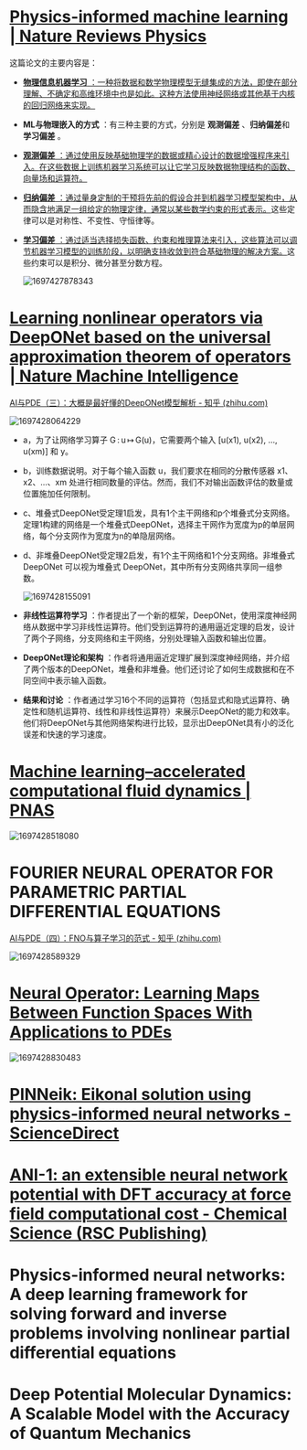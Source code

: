 # [Physics-informed machine learning | Nature Reviews Physics](https://www.nature.com/articles/s42254-021-00314-5#Sec1)

这篇论文的主要内容是：

* [ **物理信息机器学习** ：一种将数据和数学物理模型无缝集成的方法，即使在部分理解、不确定和高维环境中也是如此。](https://edgeservices.bing.com/edgesvc/chat?udsframed=1&form=SHORUN&clientscopes=chat,noheader,udsedgeshop,channelstable,&shellsig=ecea736f8b330537b091ef89e481bb9f4c34ede8&setlang=zh-CN&lightschemeovr=1#sjevt%7CDiscover.Chat.SydneyClickPageCitation%7Cadpclick%7C0%7Cf8430dc7-54d2-484d-a954-466a4db5dd70%7C%7B%22sourceAttributions%22%3A%7B%22providerDisplayName%22%3A%22%E7%89%A9%E7%90%86%E4%BF%A1%E6%81%AF%E6%9C%BA%E5%99%A8%E5%AD%A6%E4%B9%A0%E6%97%A0%E7%BC%9D...%22%2C%22pageType%22%3A%22html%22%2C%22pageIndex%22%3A1%2C%22relatedPageUrl%22%3A%22https%253A%252F%252Fwww.nature.com%252Farticles%252Fs42254-021-00314-5%2523Sec5%22%2C%22lineIndex%22%3A30%2C%22highlightText%22%3A%22%E7%89%A9%E7%90%86%E4%BF%A1%E6%81%AF%E6%9C%BA%E5%99%A8%E5%AD%A6%E4%B9%A0%E6%97%A0%E7%BC%9D%E9%9B%86%E6%88%90%E6%95%B0%E6%8D%AE%E5%92%8C%E6%95%B0%E5%AD%A6%E7%89%A9%E7%90%86%E6%A8%A1%E5%9E%8B%EF%BC%8C%E5%8D%B3%E4%BD%BF%E5%9C%A8%E9%83%A8%E5%88%86%E7%90%86%E8%A7%A3%E3%80%81%E4%B8%8D%E7%A1%AE%E5%AE%9A%E5%92%8C%E9%AB%98%E7%BB%B4%E7%8E%AF%E5%A2%83%E4%B8%AD%E4%B9%9F%E6%98%AF%E5%A6%82%E6%AD%A4%E3%80%82%22%2C%22snippets%22%3A%5B%5D%7D%7D)[这种方法使用神经网络或其他基于内核的回归网络来实现。](https://edgeservices.bing.com/edgesvc/chat?udsframed=1&form=SHORUN&clientscopes=chat,noheader,udsedgeshop,channelstable,&shellsig=ecea736f8b330537b091ef89e481bb9f4c34ede8&setlang=zh-CN&lightschemeovr=1#sjevt%7CDiscover.Chat.SydneyClickPageCitation%7Cadpclick%7C1%7Cf8430dc7-54d2-484d-a954-466a4db5dd70%7C%7B%22sourceAttributions%22%3A%7B%22providerDisplayName%22%3A%22%E8%BF%99%E7%A7%8D%E7%89%A9%E7%90%86%E4%BF%A1%E6%81%AF%E5%AD%A6%E4%B9%A0%E9%9B%86%E6%88%90...%22%2C%22pageType%22%3A%22html%22%2C%22pageIndex%22%3A1%2C%22relatedPageUrl%22%3A%22https%253A%252F%252Fwww.nature.com%252Farticles%252Fs42254-021-00314-5%2523Sec5%22%2C%22lineIndex%22%3A28%2C%22highlightText%22%3A%22%E8%BF%99%E7%A7%8D%E7%89%A9%E7%90%86%E4%BF%A1%E6%81%AF%E5%AD%A6%E4%B9%A0%E9%9B%86%E6%88%90%E4%BA%86%EF%BC%88%E5%99%AA%E5%A3%B0%EF%BC%89%E6%95%B0%E6%8D%AE%E5%92%8C%E6%95%B0%E5%AD%A6%E6%A8%A1%E5%9E%8B%EF%BC%8C%E5%B9%B6%E9%80%9A%E8%BF%87%E7%A5%9E%E7%BB%8F%E7%BD%91%E7%BB%9C%E6%88%96%E5%85%B6%E4%BB%96%E5%9F%BA%E4%BA%8E%E5%86%85%E6%A0%B8%E7%9A%84%E5%9B%9E%E5%BD%92%E7%BD%91%E7%BB%9C%E5%AE%9E%E7%8E%B0%E5%AE%83%E4%BB%AC%E3%80%82%22%2C%22snippets%22%3A%5B%5D%7D%7D)
* **ML与物理嵌入的方式** ：有三种主要的方式，分别是 **观测偏差** 、**归纳偏差**和 **学习偏差** 。
* [ **观测偏差** ：通过使用反映基础物理学的数据或精心设计的数据增强程序来引入。](https://edgeservices.bing.com/edgesvc/chat?udsframed=1&form=SHORUN&clientscopes=chat,noheader,udsedgeshop,channelstable,&shellsig=ecea736f8b330537b091ef89e481bb9f4c34ede8&setlang=zh-CN&lightschemeovr=1#sjevt%7CDiscover.Chat.SydneyClickPageCitation%7Cadpclick%7C2%7Cf8430dc7-54d2-484d-a954-466a4db5dd70%7C%7B%22sourceAttributions%22%3A%7B%22providerDisplayName%22%3A%22%E8%A7%82%E6%B5%8B%E5%81%8F%E5%B7%AE%E5%8F%AF%E4%BB%A5%E7%9B%B4%E6%8E%A5%E9%80%9A%E8%BF%87...%22%2C%22pageType%22%3A%22html%22%2C%22pageIndex%22%3A1%2C%22relatedPageUrl%22%3A%22https%253A%252F%252Fwww.nature.com%252Farticles%252Fs42254-021-00314-5%2523Sec5%22%2C%22lineIndex%22%3A47%2C%22highlightText%22%3A%22%E8%A7%82%E6%B5%8B%E5%81%8F%E5%B7%AE%E5%8F%AF%E4%BB%A5%E7%9B%B4%E6%8E%A5%E9%80%9A%E8%BF%87%E4%BD%93%E7%8E%B0%E5%9F%BA%E7%A1%80%E7%89%A9%E7%90%86%E5%AD%A6%E7%9A%84%E6%95%B0%E6%8D%AE%E6%88%96%E7%B2%BE%E5%BF%83%E8%AE%BE%E8%AE%A1%E7%9A%84%E6%95%B0%E6%8D%AE%E5%A2%9E%E5%BC%BA%E7%A8%8B%E5%BA%8F%E6%9D%A5%E5%BC%95%E5%85%A5%E3%80%82%22%2C%22snippets%22%3A%5B%5D%7D%7D)[在这些数据上训练机器学习系统可以让它学习反映数据物理结构的函数、向量场和运算符。](https://edgeservices.bing.com/edgesvc/chat?udsframed=1&form=SHORUN&clientscopes=chat,noheader,udsedgeshop,channelstable,&shellsig=ecea736f8b330537b091ef89e481bb9f4c34ede8&setlang=zh-CN&lightschemeovr=1#sjevt%7CDiscover.Chat.SydneyClickPageCitation%7Cadpclick%7C3%7Cf8430dc7-54d2-484d-a954-466a4db5dd70%7C%7B%22sourceAttributions%22%3A%7B%22providerDisplayName%22%3A%22%E5%9C%A8%E6%AD%A4%E7%B1%BB%E6%95%B0%E6%8D%AE%E4%B8%8A%E8%AE%AD%E7%BB%83%E6%9C%BA%E5%99%A8...%22%2C%22pageType%22%3A%22html%22%2C%22pageIndex%22%3A1%2C%22relatedPageUrl%22%3A%22https%253A%252F%252Fwww.nature.com%252Farticles%252Fs42254-021-00314-5%2523Sec5%22%2C%22lineIndex%22%3A47%2C%22highlightText%22%3A%22%E5%9C%A8%E6%AD%A4%E7%B1%BB%E6%95%B0%E6%8D%AE%E4%B8%8A%E8%AE%AD%E7%BB%83%E6%9C%BA%E5%99%A8%E5%AD%A6%E4%B9%A0%20%EF%BC%88ML%EF%BC%89%20%E7%B3%BB%E7%BB%9F%E5%85%81%E8%AE%B8%E5%AE%83%E5%AD%A6%E4%B9%A0%E5%8F%8D%E6%98%A0%E6%95%B0%E6%8D%AE%E7%89%A9%E7%90%86%E7%BB%93%E6%9E%84%E7%9A%84%E5%87%BD%E6%95%B0%E3%80%81%E5%90%91%E9%87%8F%E5%9C%BA%E5%92%8C%E8%BF%90%E7%AE%97%E7%AC%A6%E3%80%82%22%2C%22snippets%22%3A%5B%5D%7D%7D)
* [ **归纳偏差** ：通过量身定制的干预将先前的假设合并到机器学习模型架构中，从而隐含地满足一组给定的物理定律，通常以某些数学约束的形式表示。](https://edgeservices.bing.com/edgesvc/chat?udsframed=1&form=SHORUN&clientscopes=chat,noheader,udsedgeshop,channelstable,&shellsig=ecea736f8b330537b091ef89e481bb9f4c34ede8&setlang=zh-CN&lightschemeovr=1#sjevt%7CDiscover.Chat.SydneyClickPageCitation%7Cadpclick%7C4%7Cf8430dc7-54d2-484d-a954-466a4db5dd70%7C%7B%22sourceAttributions%22%3A%7B%22providerDisplayName%22%3A%22%E5%BD%92%E7%BA%B3%E5%81%8F%E5%B7%AE%E5%AF%B9%E5%BA%94%E4%BA%8E%E5%85%88%E5%89%8D%E7%9A%84...%22%2C%22pageType%22%3A%22html%22%2C%22pageIndex%22%3A1%2C%22relatedPageUrl%22%3A%22https%253A%252F%252Fwww.nature.com%252Farticles%252Fs42254-021-00314-5%2523Sec5%22%2C%22lineIndex%22%3A48%2C%22highlightText%22%3A%22%E5%BD%92%E7%BA%B3%E5%81%8F%E5%B7%AE%E5%AF%B9%E5%BA%94%E4%BA%8E%E5%85%88%E5%89%8D%E7%9A%84%E5%81%87%E8%AE%BE%EF%BC%8C%E8%BF%99%E4%BA%9B%E5%81%87%E8%AE%BE%E5%8F%AF%E4%BB%A5%E9%80%9A%E8%BF%87%E9%87%8F%E8%BA%AB%E5%AE%9A%E5%88%B6%E7%9A%84%E5%B9%B2%E9%A2%84%E5%90%88%E5%B9%B6%E5%88%B0%20ML%20%E6%A8%A1%E5%9E%8B%E6%9E%B6%E6%9E%84%E4%B8%AD%EF%BC%8C%E5%9B%A0%E6%AD%A4%E6%89%80%E5%AF%BB%E6%B1%82%E7%9A%84%E9%A2%84%E6%B5%8B%E4%BF%9D%E8%AF%81%E9%9A%90%E5%90%AB%E5%9C%B0%E6%BB%A1%E8%B6%B3%E4%B8%80%E7%BB%84%E7%BB%99%E5%AE%9A%E7%9A%84%E7%89%A9%E7%90%86%E5%AE%9A%E5%BE%8B%EF%BC%8C%E9%80%9A%E5%B8%B8%E4%BB%A5%E6%9F%90%E4%BA%9B%E6%95%B0%E5%AD%A6%E7%BA%A6%E6%9D%9F%E7%9A%84%E5%BD%A2%E5%BC%8F%E8%A1%A8%E7%A4%BA%E3%80%82%22%2C%22snippets%22%3A%5B%5D%7D%7D)这些定律可以是对称性、不变性、守恒律等。
* [ **学习偏差** ：通过适当选择损失函数、约束和推理算法来引入，这些算法可以调节机器学习模型的训练阶段，以明确支持收敛到符合基础物理的解决方案。](https://edgeservices.bing.com/edgesvc/chat?udsframed=1&form=SHORUN&clientscopes=chat,noheader,udsedgeshop,channelstable,&shellsig=ecea736f8b330537b091ef89e481bb9f4c34ede8&setlang=zh-CN&lightschemeovr=1#sjevt%7CDiscover.Chat.SydneyClickPageCitation%7Cadpclick%7C5%7Cf8430dc7-54d2-484d-a954-466a4db5dd70%7C%7B%22sourceAttributions%22%3A%7B%22providerDisplayName%22%3A%22%E5%8F%AF%E4%BB%A5%E9%80%9A%E8%BF%87%E9%80%82%E5%BD%93%E9%80%89%E6%8B%A9%E6%8D%9F%E5%A4%B1...%22%2C%22pageType%22%3A%22html%22%2C%22pageIndex%22%3A1%2C%22relatedPageUrl%22%3A%22https%253A%252F%252Fwww.nature.com%252Farticles%252Fs42254-021-00314-5%2523Sec5%22%2C%22lineIndex%22%3A49%2C%22highlightText%22%3A%22%E5%8F%AF%E4%BB%A5%E9%80%9A%E8%BF%87%E9%80%82%E5%BD%93%E9%80%89%E6%8B%A9%E6%8D%9F%E5%A4%B1%E5%87%BD%E6%95%B0%E3%80%81%E7%BA%A6%E6%9D%9F%E5%92%8C%E6%8E%A8%E7%90%86%E7%AE%97%E6%B3%95%E6%9D%A5%E5%BC%95%E5%85%A5%E5%AD%A6%E4%B9%A0%E5%81%8F%E5%B7%AE%EF%BC%8C%E8%BF%99%E4%BA%9B%E7%AE%97%E6%B3%95%E5%8F%AF%E4%BB%A5%E8%B0%83%E8%8A%82%20ML%20%E6%A8%A1%E5%9E%8B%E7%9A%84%E8%AE%AD%E7%BB%83%E9%98%B6%E6%AE%B5%EF%BC%8C%E4%BB%A5%E6%98%8E%E7%A1%AE%E6%94%AF%E6%8C%81%E6%94%B6%E6%95%9B%E5%88%B0%E7%AC%A6%E5%90%88%E5%9F%BA%E7%A1%80%E7%89%A9%E7%90%86%E7%9A%84%E8%A7%A3%E5%86%B3%E6%96%B9%E6%A1%88%E3%80%82%22%2C%22snippets%22%3A%5B%5D%7D%7D)这些约束可以是积分、微分甚至分数方程。

  ![1697427878343](image/read/1697427878343.png)

# [Learning nonlinear operators via DeepONet based on the universal approximation theorem of operators | Nature Machine Intelligence](https://www.nature.com/articles/s42256-021-00302-5)

[AI与PDE（三）：大概是最好懂的DeepONet模型解析 - 知乎 (zhihu.com)](https://zhuanlan.zhihu.com/p/514148390)

  ![1697428064229](image/read/1697428064229.png)

* a，为了让网络学习算子 G : u ↦ G(u)，它需要两个输入 [u(x1), u(x2), …, u(xm)] 和 y。
* b，训练数据说明。对于每个输入函数 u，我们要求在相同的分散传感器 x1、x2、...、xm 处进行相同数量的评估。然而，我们不对输出函数评估的数量或位置施加任何限制。
* c、堆叠式DeepONet受定理1启发，具有1个主干网络和p个堆叠式分支网络。定理1构建的网络是一个堆叠式DeepONet，选择主干网作为宽度为p的单层网络，每个分支网作为宽度为n的单隐层网络。
* d、非堆叠DeepONet受定理2启发，有1个主干网络和1个分支网络。非堆叠式 DeepONet 可以视为堆叠式 DeepONet，其中所有分支网络共享同一组参数。

  ![1697428155091](image/read/1697428155091.png)
* **非线性运算符学习** ：作者提出了一个新的框架，DeepONet，使用深度神经网络从数据中学习非线性运算符。他们受到运算符的通用逼近定理的启发，设计了两个子网络，分支网络和主干网络，分别处理输入函数和输出位置。
* **DeepONet理论和架构** ：作者将通用逼近定理扩展到深度神经网络，并介绍了两个版本的DeepONet，堆叠和非堆叠。他们还讨论了如何生成数据和在不同空间中表示输入函数。
* **结果和讨论** ：作者通过学习16个不同的运算符（包括显式和隐式运算符、确定性和随机运算符、线性和非线性运算符）来展示DeepONet的能力和效率。他们将DeepONet与其他网络架构进行比较，显示出DeepONet具有小的泛化误差和快速的学习速度。

# [Machine learning–accelerated computational fluid dynamics | PNAS](https://www.pnas.org/doi/10.1073/pnas.2101784118#executive-summary-abstract)

![1697428518080](image/read/1697428518080.png)

# FOURIER NEURAL OPERATOR FOR PARAMETRIC PARTIAL DIFFERENTIAL EQUATIONS

[AI与PDE（四）：FNO与算子学习的范式 - 知乎 (zhihu.com)](https://zhuanlan.zhihu.com/p/520487599)

![1697428589329](image/read/1697428589329.png)

# [Neural Operator: Learning Maps Between Function Spaces With Applications to PDEs](https://www.jmlr.org/papers/volume24/21-1524/21-1524.pdf) 

![1697428830483](image/read/1697428830483.png)

# [PINNeik: Eikonal solution using physics-informed neural networks - ScienceDirect](https://www.sciencedirect.com/science/article/pii/S009830042100131X?via%3Dihub#abs0015)

# [ANI-1: an extensible neural network potential with DFT accuracy at force field computational cost - Chemical Science (RSC Publishing)](https://pubs.rsc.org/en/content/articlelanding/2017/SC/C6SC05720A)


# Physics-informed neural networks: A deep learning framework for solving forward and inverse problems involving nonlinear partial differential equations

# Deep Potential Molecular Dynamics: A Scalable Model with the Accuracy of Quantum Mechanics
